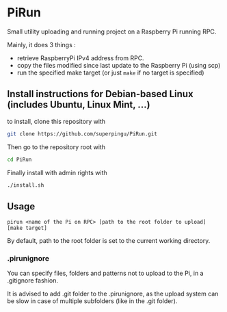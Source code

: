 # PiRun
Small utility uploading and running project on a Raspberry Pi running RPC.

Mainly, it does 3 things :
* retrieve RaspberryPi IPv4 address from RPC.
* copy the files modified since last update to the Raspberry Pi (using scp)
* run the specified make target (or just `make` if no target is specified)

## Install instructions for Debian-based Linux (includes Ubuntu, Linux Mint, ...)

to install, clone this repository with

```bash
git clone https://github.com/superpingu/PiRun.git
```

Then go to the repository root with

```bash
cd PiRun
```

Finally install with admin rights with

```bash
./install.sh
```

## Usage

```
pirun <name of the Pi on RPC> [path to the root folder to upload] [make target]
```

By default, path to the root folder is set to the current working directory.

### .pirunignore

You can specify files, folders and patterns not to upload to the Pi, in a .gitignore fashion.

It is advised to add .git folder to the .pirunignore, as the upload system can be slow in case of multiple subfolders (like in the .git folder).
